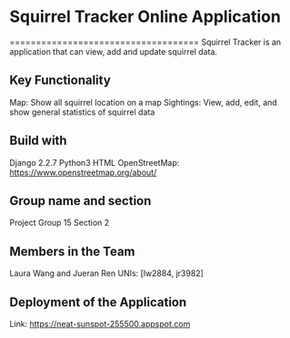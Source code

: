 # Squirrel Tracker Online Application
====================================
Squirrel Tracker is an application that can view, add and update squirrel data.
## Key Functionality
Map: Show all squirrel location on a map
Sightings: View, add, edit, and show general statistics of squirrel data

## Build with
Django 2.2.7
Python3
HTML
OpenStreetMap: https://www.openstreetmap.org/about/

## Group name and section
Project Group 15
Section 2

## Members in the Team
Laura Wang and Jueran Ren
UNIs: [lw2884, jr3982]

## Deployment of the Application
Link:
https://neat-sunspot-255500.appspot.com



